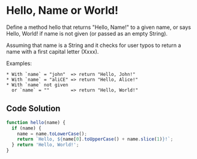 # Hello, Name or World!

Define a method hello that returns "Hello, Name!" to a given name, or says Hello, World! if name is not given (or passed as an empty String).

Assuming that name is a String and it checks for user typos to return a name with a first capital letter (Xxxx).

Examples:
```
* With `name` = "john"  => return "Hello, John!"
* With `name` = "aliCE" => return "Hello, Alice!"
* With `name` not given 
  or `name` = ""        => return "Hello, World!"
```

## Code Solution

```js
function hello(name) {
  if (name) {
    name = name.toLowerCase();
    return `Hello, ${name[0].toUpperCase() + name.slice(1)}!`;
  } return 'Hello, World!';
}

```